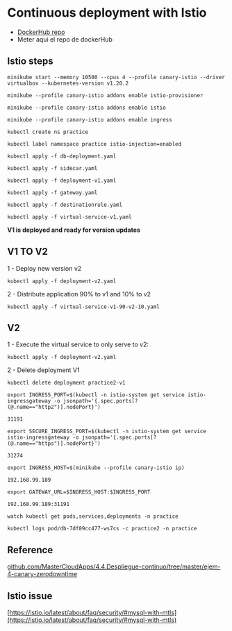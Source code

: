# Continuous deployment with Istio

- [DockerHub repo](https://hub.docker.com/)
- Meter aqui el repo de dockerHub

## Istio steps

```
minikube start --memory 10500 --cpus 4 --profile canary-istio --driver virtualbox --kubernetes-version v1.20.2

minikube --profile canary-istio addons enable istio-provisioner

minikube --profile canary-istio addons enable istio

minikube --profile canary-istio addons enable ingress

kubectl create ns practice

kubectl label namespace practice istio-injection=enabled

kubectl apply -f db-deployment.yaml

kubectl apply -f sidecar.yaml

kubectl apply -f deployment-v1.yaml

kubectl apply -f gateway.yaml

kubectl apply -f destinationrule.yaml

kubectl apply -f virtual-service-v1.yaml

```
**V1 is deployed and ready for version updates**

## V1 TO V2

1 - Deploy new version v2
```
kubectl apply -f deployment-v2.yaml

```
2 - Distribute application 90% to v1 and 10% to v2
```
kubectl apply -f virtual-service-v1-90-v2-10.yaml

```
## V2
1 - Execute the virtual service to only serve to v2:
```
kubectl apply -f deployment-v2.yaml

```
2 - Delete deployment V1
```
kubectl delete deployment practice2-v1

```

```
export INGRESS_PORT=$(kubectl -n istio-system get service istio-ingressgateway -o jsonpath='{.spec.ports[?(@.name=="http2")].nodePort}')

31191

export SECURE_INGRESS_PORT=$(kubectl -n istio-system get service istio-ingressgateway -o jsonpath='{.spec.ports[?(@.name=="https")].nodePort}')

31274

export INGRESS_HOST=$(minikube --profile canary-istio ip)

192.168.99.189

export GATEWAY_URL=$INGRESS_HOST:$INGRESS_PORT

192.168.99.189:31191

```


```
watch kubectl get pods,services,deployments -n practice

kubectl logs pod/db-7df89cc477-ws7cs -c practice2 -n practice
```

## Reference

[github.com/MasterCloudApps/4.4.Despliegue-continuo/tree/master/ejem-4-canary-zerodowntime](https://github.com/MasterCloudApps/4.4.Despliegue-continuo/tree/master/ejem-4-canary-zerodowntime)

## Istio issue

[https://istio.io/latest/about/faq/security/#mysql-with-mtls](https://istio.io/latest/about/faq/security/#mysql-with-mtls)
